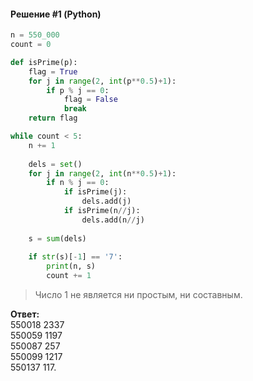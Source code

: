 #### Решение #1 (Python)
```python
n = 550_000
count = 0

def isPrime(p):
	flag = True
	for j in range(2, int(p**0.5)+1):
		if p % j == 0:
			flag = False
			break
	return flag

while count < 5:
	n += 1
	
	dels = set()
	for j in range(2, int(n**0.5)+1):
		if n % j == 0:
			if isPrime(j):
				dels.add(j)
			if isPrime(n//j):
				dels.add(n//j)
	
	s = sum(dels)
	
	if str(s)[-1] == '7':
		print(n, s)
		count += 1
```

> Число 1 не является ни простым, ни составным.

**Ответ:**<br>
550018 2337<br>
550059 1197<br>
550087 257<br>
550099 1217<br>
550137 117.
